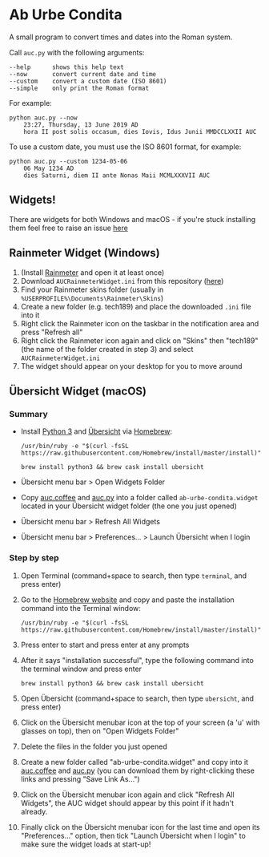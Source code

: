 # Ab Urbe Condita

A small program to convert times and dates into the Roman system.

Call `auc.py` with the following arguments:

```text
--help      shows this help text
--now       convert current date and time
--custom    convert a custom date (ISO 8601)
--simple    only print the Roman format
```

For example:

```text
python auc.py --now
    23:27, Thursday, 13 June 2019 AD
    hora II post solis occasum, dies Iovis, Idus Junii MMDCCLXXII AUC
```

To use a custom date, you must use the ISO 8601 format, for example:

```text
python auc.py --custom 1234-05-06
    06 May 1234 AD
    dies Saturni, diem II ante Nonas Maii MCMLXXXVII AUC
```

## Widgets!

There are widgets for both Windows and macOS - if you're stuck installing them feel free to raise an issue [here](https://github.com/tech189/Ab-Urbe-Condita/issues)

## Rainmeter Widget (Windows)

1. (Install [Rainmeter](https://www.rainmeter.net/) and open it at least once)
2. Download `AUCRainmeterWidget.ini` from this repository ([here](https://raw.githubusercontent.com/tech189/Ab-Urbe-Condita/master/AUCRainmeterWidget.ini))
3. Find your Rainmeter skins folder (usually in `%USERPROFILE%\Documents\Rainmeter\Skins`)
4. Create a new folder (e.g. tech189) and place the downloaded `.ini` file into it
5. Right click the Rainmeter icon on the taskbar in the notification area and press "Refresh all"
6. Right click the Rainmeter icon again and click on "Skins" then "tech189" (the name of the folder created in step 3) and select `AUCRainmeterWidget.ini`
7. The widget should appear on your desktop for you to move around

## Übersicht Widget (macOS)

### Summary

- Install [Python 3](https://www.python.org/) and [Übersicht](http://tracesof.net/uebersicht/) via [Homebrew](https://brew.sh):

    ```text
    /usr/bin/ruby -e "$(curl -fsSL https://raw.githubusercontent.com/Homebrew/install/master/install)"

    brew install python3 && brew cask install ubersicht
    ```

- Übersicht menu bar > Open Widgets Folder
- Copy [auc.coffee](https://raw.githubusercontent.com/tech189/Ab-Urbe-Condita/master/auc.coffee) and [auc.py](https://raw.githubusercontent.com/tech189/Ab-Urbe-Condita/master/auc.py) into a folder called `ab-urbe-condita.widget` located in your Übersicht widget folder (the one you just opened)
- Übersicht menu bar > Refresh All Widgets
- Übersicht menu bar > Preferences... > Launch Übersicht when I login

### Step by step

1. Open Terminal (command+space to search, then type `terminal`, and press enter)
2. Go to the [Homebrew website](https://brew.sh) and copy and paste the installation command into the Terminal window:

    ```text
    /usr/bin/ruby -e "$(curl -fsSL https://raw.githubusercontent.com/Homebrew/install/master/install)"
    ```

3. Press enter to start and press enter at any prompts
4. After it says "installation successful", type the following command into the terminal window and press enter

    ```text
    brew install python3 && brew cask install ubersicht
    ```

5. Open Übersicht (command+space to search, then type `ubersicht`, and press enter)
6. Click on the Übersicht menubar icon at the top of your screen (a 'u' with glasses on top), then on "Open Widgets Folder"
7. Delete the files in the folder you just opened
8. Create a new folder called "ab-urbe-condita.widget" and copy into it [auc.coffee](https://raw.githubusercontent.com/tech189/Ab-Urbe-Condita/master/auc.coffee) and [auc.py](https://raw.githubusercontent.com/tech189/Ab-Urbe-Condita/master/auc.py) (you can download them by right-clicking these links and pressing "Save Link As...")
9. Click on the Übersicht menubar icon again and click "Refresh All Widgets", the AUC widget should appear by this point if it hadn't already.
10. Finally click on the Übersicht menubar icon for the last time and open its "Preferences..." option, then tick "Launch Übersicht when I login" to make sure the widget loads at start-up!

<!-- 
## BitBar Plugin (macOS)

### Summary

- Install `python3` via [Homebrew](www.brew.sh) if not already installed
- Install [my BitBar build](http://www.tech189.duckdns.org/BitBar.zip)
- Copy [my BitBar plugin](https://raw.githubusercontent.com/tech189/Ab-Urbe-Condita/master/auc.1m.py) to your plugin folder
- Allow plugin to be executed (`chmod +x`)
- Remove date from built-in clock and rearrange the BitBar plugin next to the clock

### Step by step

1. Open Terminal (command+space to search, then type `terminal`, and press enter)
2. Go to the [Homebrew website](www.brew.sh) and copy and paste the installation command into the Terminal window
3. Press enter to start and press enter at any prompts
4. After it says "installation successful", type `brew install python3` into the terminal window and press enter
5. Click your clock on your menu bar and press "Open Date & Time Preferences…" then untick "Show the day of the week"
6. Close the System Preferences window
7. Download `BitBar` (from [here](http://www.tech189.duckdns.org/BitBar.zip)) and double click the downloaded file to unzip it
8. Now copy `BitBar` to your Applications folder, and open it (same way as opening Terminal in step 1) - it will appear hopefully on your menubar, if not, minimize all your windows and click on the desktop
9. Ignore the insecure update error (it's an unsigned build I made because the official version hasn't been released yet), then it will prompt you to choose a plugins folder (I'd go for `~/Documents/BitBar Plugins`)
10. Copy my [my BitBar plugin](https://raw.githubusercontent.com/tech189/Ab-Urbe-Condita/master/auc.1m.py) file into the plugin folder you just chose
11. Navigate up one folder from the plugin folder (command+up arrow key)
12. Right click on the plugin folder and press "New Terminal Tab at Folder"
13. Type in `chmod +x auc.1m.py` and press enter
14. Click the BitBar button on your menu bar and press "Reset all"
15. The date should now appear on your menu bar: command+click and drag the date next to your normal clock
16. Click on the date and behold the Roman date/time, then click on Preferences and make sure Open at Login is ticked -->

